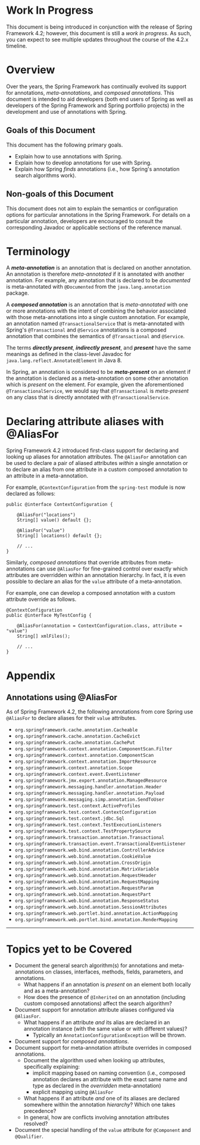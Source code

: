 # Work In Progress

This document is being introduced in conjunction with the release of
Spring Framework 4.2; however, this document is still a _work in progress_.
As such, you can expect to see multiple updates throughout the course of
the 4.2.x timeline.

# Overview

Over the years, the Spring Framework has continually evolved its support for
annotations, _meta-annotations_, and _composed annotations_. This document
is intended to aid developers (both end users of Spring as well as developers
of the Spring Framework and Spring portfolio projects) in the development and
use of annotations with Spring.

## Goals of this Document

This document has the following primary goals.

* Explain how to use annotations with Spring.
* Explain how to develop annotations for use with Spring.
* Explain how Spring _finds_ annotations (i.e., how Spring's annotation
  search algorithms work).

## Non-goals of this Document

This document does not aim to explain the semantics or configuration
options for particular annotations in the Spring Framework. For details
on a particular annotation, developers are encouraged to consult the
corresponding Javadoc or applicable sections of the reference manual.

# Terminology

A _**meta-annotation**_ is an annotation that is declared on another
annotation. An annotation is therefore _meta-annotated_ if it is
annotated with another annotation. For example, any annotation 
that is declared to be _documented_ is meta-annotated with
`@Documented` from the `java.lang.annotation` package.

A _**composed annotation**_ is an annotation that is _meta-annotated_ with
one or more annotations with the intent of combining the behavior
associated with those meta-annotations into a single custom annotation.
For example, an annotation named `@TransactionalService` that is
meta-annotated with Spring's `@Transactional` and `@Service` annotations
is a composed annotation that combines the semantics of `@Transactional`
and `@Service`.

The terms _**directly present**_, _**indirectly present**_, and
_**present**_ have the same meanings as defined in the class-level
Javadoc for `java.lang.reflect.AnnotatedElement` in Java 8.

In Spring, an annotation is considered to be _**meta-present**_ on an element
if the annotation is declared as a meta-annotation on some other annotation
which is _present_ on the element. For example, given the aforementioned
`@TransactionalService`, we would say that `@Transactional` is
_meta-present_ on any class that is directly annotated with
`@TransactionalService`.


# Declaring attribute aliases with @AliasFor

Spring Framework 4.2 introduced first-class support for declaring and
looking up aliases for annotation attributes. The `@AliasFor`
annotation can be used to declare a pair of aliased attributes _within_
a single annotation or to declare an alias from one attribute in a
custom composed annotation to an attribute in a meta-annotation.

For example, `@ContextConfiguration` from the `spring-test` module
is now declared as follows:

    public @interface ContextConfiguration {

        @AliasFor("locations")
        String[] value() default {};
        
        @AliasFor("value")
        String[] locations() default {};
        
        // ...
    }

Similarly, _composed annotations_ that override attributes from
meta-annotations can use `@AliasFor` for fine-grained control
over exactly which attributes are overridden within an annotation
hierarchy. In fact, it is even possible to declare an alias for the
`value` attribute of a meta-annotation.

For example, one can develop a composed annotation with a custom
attribute override as follows.

    @ContextConfiguration
    public @interface MyTestConfig {

        @AliasFor(annotation = ContextConfiguration.class, attribute = "value")
        String[] xmlFiles();
    
        // ...
    }


# Appendix

## Annotations using @AliasFor

As of Spring Framework 4.2, the following annotations from core Spring
use `@AliasFor` to declare aliases for their `value` attributes.

- `org.springframework.cache.annotation.Cacheable`
- `org.springframework.cache.annotation.CacheEvict`
- `org.springframework.cache.annotation.CachePut`
- `org.springframework.context.annotation.ComponentScan.Filter`
- `org.springframework.context.annotation.ComponentScan`
- `org.springframework.context.annotation.ImportResource`
- `org.springframework.context.annotation.Scope`
- `org.springframework.context.event.EventListener`
- `org.springframework.jmx.export.annotation.ManagedResource`
- `org.springframework.messaging.handler.annotation.Header`
- `org.springframework.messaging.handler.annotation.Payload`
- `org.springframework.messaging.simp.annotation.SendToUser`
- `org.springframework.test.context.ActiveProfiles`
- `org.springframework.test.context.ContextConfiguration`
- `org.springframework.test.context.jdbc.Sql`
- `org.springframework.test.context.TestExecutionListeners`
- `org.springframework.test.context.TestPropertySource`
- `org.springframework.transaction.annotation.Transactional`
- `org.springframework.transaction.event.TransactionalEventListener`
- `org.springframework.web.bind.annotation.ControllerAdvice`
- `org.springframework.web.bind.annotation.CookieValue`
- `org.springframework.web.bind.annotation.CrossOrigin`
- `org.springframework.web.bind.annotation.MatrixVariable`
- `org.springframework.web.bind.annotation.RequestHeader`
- `org.springframework.web.bind.annotation.RequestMapping`
- `org.springframework.web.bind.annotation.RequestParam`
- `org.springframework.web.bind.annotation.RequestPart`
- `org.springframework.web.bind.annotation.ResponseStatus`
- `org.springframework.web.bind.annotation.SessionAttributes`
- `org.springframework.web.portlet.bind.annotation.ActionMapping`
- `org.springframework.web.portlet.bind.annotation.RenderMapping`

----

# Topics yet to be Covered

* Document the general search algorithm(s) for annotations and meta-annotations on classes, interfaces, methods, fields, parameters, and annotations.
  * What happens if an annotation is _present_ on an element both locally and as a meta-annotation?
  * How does the presence of `@Inherited` on an annotation (including custom composed annotations) affect the search algorithm?
* Document support for annotation attribute aliases configured via `@AliasFor`.
  * What happens if an attribute _and_ its alias are declared in an annotation instance (with the same value or with different values)?
    * Typically an `AnnotationConfigurationException` will be thrown.
* Document support for _composed annotations_.
* Document support for meta-annotation attribute overrides in composed annotations.
  * Document the algorithm used when looking up attributes, specifically explaining:
    * implicit mapping based on naming convention (i.e., composed annotation declares an attribute with the exact same name and type as declared in the _overridden_ meta-annotation)
    * explicit mapping using `@AliasFor`
  * What happens if an attribute _and_ one of its aliases are declared somewhere within the annotation _hierarchy_? Which one takes precedence?
  * In general, how are conflicts involving annotation attributes resolved?
* Document the special handling of the `value` attribute for `@Component` and `@Qualifier`.
